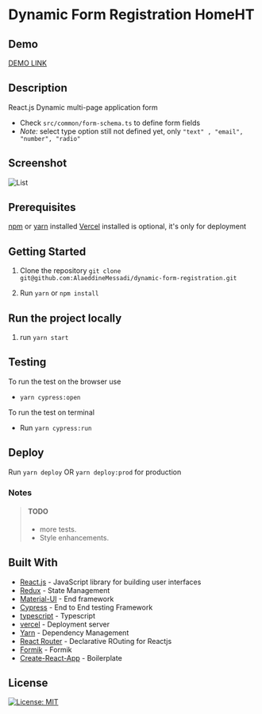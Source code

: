 # Dynamic Form Registration HomeHT

## Demo

[DEMO LINK](https://dynamic-form-registration.vercel.app/)

## Description

React.js Dynamic multi-page application form

- Check `src/common/form-schema.ts` to define form fields
- _Note:_ select type option still not defined yet, only `"text" , "email", "number", "radio"`

## Screenshot

![List](./assets/dynamic-form-builder.gif)

## Prerequisites

[npm](https://www.npmjs.com/get-npm) or [yarn](https://yarnpkg.com/en/docs/install) installed
[Vercel](https://vercel.com) installed is optional, it's only for deployment

## Getting Started

1. Clone the repository
   `git clone git@github.com:AlaeddineMessadi/dynamic-form-registration.git`

2. Run `yarn` or `npm install`

## Run the project locally

1. run `yarn start`

## Testing

To run the test on the browser use

- `yarn cypress:open`

To run the test on terminal

- Run `yarn cypress:run`

## Deploy

Run `yarn deploy` OR `yarn deploy:prod` for production

### Notes

> #### TODO
>
> - more tests.
> - Style enhancements.

## Built With

- [React.js](https://reactjs.org/) - JavaScript library for building user interfaces
- [Redux](https://redux.js.org/) - State Management
- [Material-UI](https://material-ui.com/) - End framework
- [Cypress](https://www.cypress.io/) - End to End testing Framework
- [typescript](https://www.typescriptlang.org/) - Typescript
- [vercel](https://vercel.com/) - Deployment server
- [Yarn](https://yarnpkg.com/) - Dependency Management
- [React Router](https://reactrouter.com/) - Declarative ROuting for Reactjs
- [Formik](https://formik.org/) - Formik
- [Create-React-App](https://reactjs.org/docs/create-a-new-react-app.html) - Boilerplate

## License

[![License: MIT](https://img.shields.io/badge/License-MIT-yellow.svg)](https://opensource.org/licenses/MIT)

